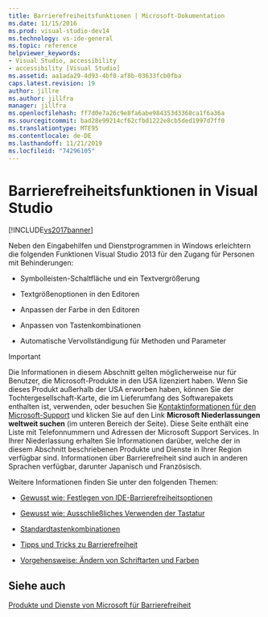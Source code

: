 ```yaml
---
title: Barrierefreiheitsfunktionen | Microsoft-Dokumentation
ms.date: 11/15/2016
ms.prod: visual-studio-dev14
ms.technology: vs-ide-general
ms.topic: reference
helpviewer_keywords:
- Visual Studio, accessibility
- accessibility [Visual Studio]
ms.assetid: aa1ada29-4d93-4bf0-af8b-03633fcb0fba
caps.latest.revision: 19
author: jillre
ms.author: jillfra
manager: jillfra
ms.openlocfilehash: ff7d0e7a26c9e8fa6abe984353d3368ca1f6a36a
ms.sourcegitcommit: bad28e99214cf62cfbd1222e8cb5ded1997d7ff0
ms.translationtype: MTE95
ms.contentlocale: de-DE
ms.lasthandoff: 11/21/2019
ms.locfileid: "74296105"
---
```

# <a name="accessibility-features-of-visual-studio"></a>Barrierefreiheitsfunktionen in Visual Studio
[!INCLUDE[vs2017banner](../../includes/vs2017banner.md)]

Neben den Eingabehilfen und Dienstprogrammen in Windows erleichtern die folgenden Funktionen Visual Studio 2013 für den Zugang für Personen mit Behinderungen:

- Symbolleisten-Schaltfläche und ein Textvergrößerung

- Textgrößenoptionen in den Editoren

- Anpassen der Farbe in den Editoren

- Anpassen von Tastenkombinationen

- Automatische Vervollständigung für Methoden und Parameter

> [!IMPORTANT]
> Die Informationen in diesem Abschnitt gelten möglicherweise nur für Benutzer, die Microsoft-Produkte in den USA lizenziert haben. Wenn Sie dieses Produkt außerhalb der USA erworben haben, können Sie der Tochtergesellschaft-Karte, die im Lieferumfang des Softwarepakets enthalten ist, verwenden, oder besuchen Sie [Kontaktinformationen für den Microsoft-Support](https://support.microsoft.com/contactus/) und klicken Sie auf den Link **Microsoft Niederlassungen weltweit suchen** (im unteren Bereich der Seite). Diese Seite enthält eine Liste mit Telefonnummern und Adressen der Microsoft Support Services. In Ihrer Niederlassung erhalten Sie Informationen darüber, welche der in diesem Abschnitt beschriebenen Produkte und Dienste in Ihrer Region verfügbar sind. Informationen über Barrierefreiheit sind auch in anderen Sprachen verfügbar, darunter Japanisch und Französisch.

 Weitere Informationen finden Sie unter den folgenden Themen:

- [Gewusst wie: Festlegen von IDE-Barrierefreiheitsoptionen](../../ide/reference/how-to-set-ide-accessibility-options.md)

- [Gewusst wie: Ausschließliches Verwenden der Tastatur](../../ide/reference/how-to-use-the-keyboard-exclusively.md)

- [Standardtastenkombinationen](../../ide/default-keyboard-shortcuts-in-visual-studio.md)

- [Tipps und Tricks zu Barrierefreiheit](../../ide/reference/accessibility-tips-and-tricks.md)

- [Vorgehensweise: Ändern von Schriftarten und Farben](../../ide/how-to-change-fonts-and-colors-in-visual-studio.md)

## <a name="see-also"></a>Siehe auch
 [Produkte und Dienste von Microsoft für Barrierefreiheit](../../ide/reference/accessibility-products-and-services-from-microsoft.md)
